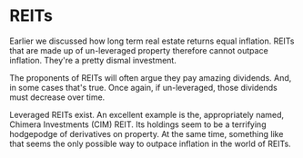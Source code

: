 # REITs

Earlier we discussed how long term real estate returns equal inflation.  REITs that are made up of un-leveraged property therefore cannot outpace inflation.  They're a pretty dismal investment.

The proponents of REITs will often argue they pay amazing dividends.  And, in some cases that's true.  Once again, if un-leveraged, those dividends must decrease over time.

Leveraged REITs exist.  An excellent example is the, appropriately named, Chimera Investments (CIM) REIT.  Its holdings seem to be a terrifying hodgepodge of derivatives on property.  At the same time, something like that seems the only possible way to outpace inflation in the world of REITs.
